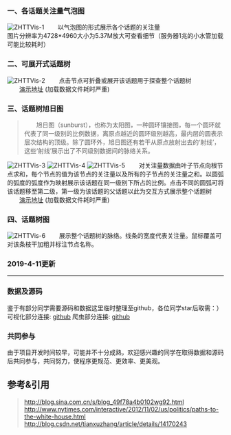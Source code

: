
### 一、各话题关注量气泡图
![ZHTTVis-1](https://img.sz-p.cn/ZHTTVis-1.png)
&ensp;&ensp;&ensp;&ensp;以气泡图的形式展示各个话题的关注量</br>
图片分辨率为4728*4960大小为5.37M放大可查看细节（服务器1兆的小水管加载可能比较耗时）
### 二、可展开式话题树
![ZHTTVis-2](https://img.sz-p.cn/ZHTTVis-2.png)
&ensp;&ensp;&ensp;&ensp;点击节点可折叠或展开该话题用于探查整个话题树</br>
&ensp;&ensp;&ensp;&ensp;[演示地址](http://sz-p.cn/ZHTTVisualization/FoldTree.html) (加载数据文件耗时严重)
### 三、话题树旭日图
>&ensp;&ensp;&ensp;&ensp;旭日图（sunburst），也称为太阳图，一种圆环镶接图，每一个圆环就代表了同一级别的比例数据，离原点越近的圆环级别越高，最内层的圆表示层次结构的顶级。除了圆环外，旭日图还有若干从原点放射出去的‘射线’，这些‘射线’展示出了不同级别数据间的脉络关系。

![ZHTTVis-3](https://img.sz-p.cn/ZHTTVis-3.png)
![ZHTTVis-4](https://img.sz-p.cn/ZHTTVis-4.png)
![ZHTTVis-5](https://img.sz-p.cn/ZHTTVis-5.png)
&ensp;&ensp;&ensp;&ensp;对关注量数据由叶子节点向根节点求和，每个节点的值为该节点的关注量以及所有的子节点的关注量之和。以圆弧的弧度的弧度作为映射展示该话题在同一级别下所占的比例。点击不同的圆弧可将该话题移至第二级，第一级为该话题的父话题以此为交互方式展示整个话题树</br>
&ensp;&ensp;&ensp;&ensp;[演示地址](http://sz-p.cn/ZHTTVisualization/partition.html) (加载数据文件耗时严重)
### 四、话题树图
![ZHTTVis-6](https://img.sz-p.cn/ZHTTVis-6.png)
&ensp;&ensp;&ensp;&ensp;展示整个话题树的脉络。线条的宽度代表关注量。鼠标覆盖可对该条枝干加粗并标注节点名称。

### 2019-4-11更新
---
### 数据及源码
  鉴于有部分同学需要源码和数据这里临时整理至github，各位同学star后取需：）
  可视化部分连接: [github](https://github.com/shizhao1100/zhihu-topicTree-visualization)
  爬虫部分连接: [github](https://github.com/shizhao1100/zhihu-topicTree-spider)
### 共同参与
  由于项目开发时间较早，可能并不十分成熟，欢迎感兴趣的同学在取得数据和源码后共同参与，共同努力，使程序更规范、更效率、更美观。

## 参考&引用
>http://blog.sina.com.cn/s/blog_49f78a4b0102wg92.html
>http://www.nytimes.com/interactive/2012/11/02/us/politics/paths-to-the-white-house.html
>http://blog.csdn.net/tianxuzhang/article/details/14170243